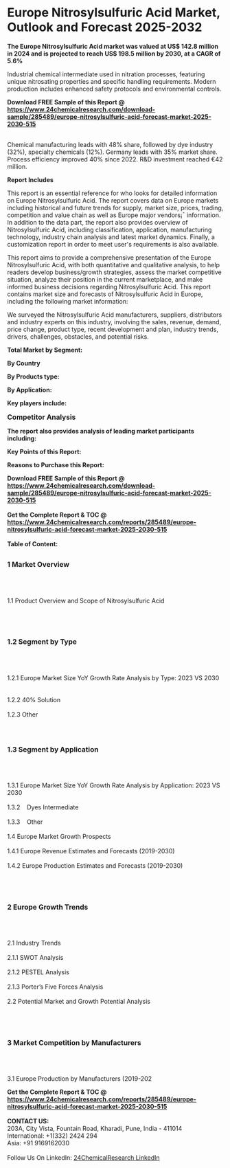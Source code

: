<h1>Europe Nitrosylsulfuric Acid Market, Outlook and Forecast 2025-2032</h1><p><strong>The Europe Nitrosylsulfuric Acid market was valued at US$ 142.8 million in 2024 and is projected to reach US$ 198.5 million by 2030, at a CAGR of 5.6%</strong></p><p>
</p><p>Industrial chemical intermediate used in nitration processes, featuring unique nitrosating properties and specific handling requirements. Modern production includes enhanced safety protocols and environmental controls.</p><div><b>Download FREE Sample of this Report @ 
            <a href="https://www.24chemicalresearch.com/download-sample/285489/europe-nitrosylsulfuric-acid-forecast-market-2025-2030-515">
            https://www.24chemicalresearch.com/download-sample/285489/europe-nitrosylsulfuric-acid-forecast-market-2025-2030-515</a></b></div><br><p>
Chemical manufacturing leads with 48% share, followed by dye industry (32%), specialty chemicals (12%). Germany leads with 35% market share. Process efficiency improved 40% since 2022. R&amp;D investment reached €42 million.</p><p>
</p><p><strong>Report Includes</strong></p><p>
</p><p>This report is an essential reference for who looks for detailed information on Europe Nitrosylsulfuric Acid. The report covers data on Europe markets including historical and future trends for supply, market size, prices, trading, competition and value chain as well as Europe major vendors¡¯ information. In addition to the data part, the report also provides overview of Nitrosylsulfuric Acid, including classification, application, manufacturing technology, industry chain analysis and latest market dynamics. Finally, a customization report in order to meet user's requirements is also available.</p><p>
</p><p>This report aims to provide a comprehensive presentation of the Europe Nitrosylsulfuric Acid, with both quantitative and qualitative analysis, to help readers develop business/growth strategies, assess the market competitive situation, analyze their position in the current marketplace, and make informed business decisions regarding Nitrosylsulfuric Acid. This report contains market size and forecasts of Nitrosylsulfuric Acid in Europe, including the following market information:</p><p>
We surveyed the Nitrosylsulfuric Acid manufacturers, suppliers, distributors and industry experts on this industry, involving the sales, revenue, demand, price change, product type, recent development and plan, industry trends, drivers, challenges, obstacles, and potential risks.</p><p>
</p><p><strong>Total Market by Segment:</strong></p><p>
<strong>By Country</strong></p><p>
</p><p>
<strong>By Products type:</strong></p><p>
</p><p>
<strong>By Application:</strong></p><p>
</p><p>
<strong>Key players include:</strong></p><p>
</p><p>
</p><p><strong style="font-size:16px">Competitor Analysis</strong></p><p>
</p><p><strong>The report also provides analysis of leading market participants including:</strong></p><p>
</p><p>
</p><p><strong>Key Points of this Report:</strong></p><p>
</p><p>
</p><p><strong>Reasons to Purchase this Report:</strong></p><p>
</p><div><b>Download FREE Sample of this Report @ 
            <a href="https://www.24chemicalresearch.com/download-sample/285489/europe-nitrosylsulfuric-acid-forecast-market-2025-2030-515">
            https://www.24chemicalresearch.com/download-sample/285489/europe-nitrosylsulfuric-acid-forecast-market-2025-2030-515</a></b></div><br><div><b>Get the Complete Report & TOC @ 
            <a href="https://www.24chemicalresearch.com/reports/285489/europe-nitrosylsulfuric-acid-forecast-market-2025-2030-515">
            https://www.24chemicalresearch.com/reports/285489/europe-nitrosylsulfuric-acid-forecast-market-2025-2030-515</a></b></div><br>
            <b>Table of Content:</b><p><h2><span style="font-size:16px"><strong>1 Market Overview&nbsp;&nbsp; &nbsp;</strong></span></h2><br />
<br />
<p>1.1 Product Overview and Scope of Nitrosylsulfuric Acid&nbsp;</p><br />
<br />
<h2><strong><span style="font-size:16px">1.2 Segment by Type&nbsp;&nbsp; &nbsp;</span></strong></h2><br />
<br />
<p>1.2.1 Europe Market Size YoY Growth Rate Analysis by Type: 2023 VS 2030&nbsp;&nbsp; &nbsp;<br /><br />
1.2.2 40% Solution&nbsp;&nbsp; &nbsp;<br /><br />
1.2.3 Other<br /><br />
<br />
<h2><span style="font-size:16px"><strong>1.3 Segment by Application&nbsp;&nbsp;</strong></span></h2><br />
<br />
<p>1.3.1 Europe Market Size YoY Growth Rate Analysis by Application: 2023 VS 2030&nbsp;&nbsp; &nbsp;<br /><br />
1.3.2&nbsp;&nbsp; &nbsp;Dyes Intermediate<br /><br />
1.3.3&nbsp;&nbsp; &nbsp;Other<br /><br />
1.4 Europe Market Growth Prospects&nbsp;&nbsp; &nbsp;<br /><br />
1.4.1 Europe Revenue Estimates and Forecasts (2019-2030)&nbsp;&nbsp; &nbsp;<br /><br />
1.4.2 Europe Production Estimates and Forecasts (2019-2030)&nbsp;&nbsp;</p><br />
<br />
<h2><span style="font-size:16px"><strong>2 Europe Growth Trends&nbsp;&nbsp; &nbsp;</strong></span></h2><br />
<br />
<p>2.1 Industry Trends&nbsp;&nbsp; &nbsp;<br /><br />
2.1.1 SWOT Analysis&nbsp;&nbsp; &nbsp;<br /><br />
2.1.2 PESTEL Analysis&nbsp;&nbsp; &nbsp;<br /><br />
2.1.3 Porter&rsquo;s Five Forces Analysis&nbsp;&nbsp; &nbsp;<br /><br />
2.2 Potential Market and Growth Potential Analysis&nbsp;&nbsp; &nbsp;</p><br />
<br />
<h2><span style="font-size:16px"><strong>3 Market Competition by Manufacturers&nbsp;&nbsp; </strong> </span></h2><br />
<br />
<p>3.1 Europe Production by Manufacturers (2019-202</p><div><b>Get the Complete Report & TOC @ 
            <a href="https://www.24chemicalresearch.com/reports/285489/europe-nitrosylsulfuric-acid-forecast-market-2025-2030-515">
            https://www.24chemicalresearch.com/reports/285489/europe-nitrosylsulfuric-acid-forecast-market-2025-2030-515</a></b></div><br><b>CONTACT US:</b><br>
            203A, City Vista, Fountain Road, Kharadi, Pune, India - 411014<br>
            International: +1(332) 2424 294<br>
            Asia: +91 9169162030 <br><br>
            Follow Us On LinkedIn: <a href="https://www.linkedin.com/company/24chemicalresearch/">24ChemicalResearch LinkedIn</a>